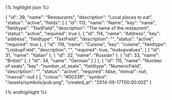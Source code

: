 {% highlight json %}

{
    "id": 39,
    "name": "Restaurants",
    "description": "Local places to eat",
    "status": "active",
    "fields": [
        {
            "id": 113,
            "name": "Name",
            "key": "name",
            "fieldtype": "TextField",
            "description": "The name of the restaurent",
            "status": "active",
            "required": true
        },
        {
            "id": 114,
            "name": "Address",
            "key": "address",
            "fieldtype": "TextField",
            "description": "",
            "status": "active",
            "required": true
        },
        {
            "id": 116,
            "name": "Cuisine",
            "key": "cuisine",
            "fieldtype": "LookupField",
            "description": "",
            "required": true,
            "lookupvalues": [
                {
                    "id": 31,
                    "name": "Italian"
                },
                {
                    "id": 32,
                    "name": "Russian"
                },
                {
                    "id": 33,
                    "name": "British"
                },
                {
                    "id": 34,
                    "name": "German"
                }
            ]
        },
        {
            "id": 115,
            "name": "Number of seats",
            "key": "number_of_seats",
            "fieldtype": "NumericField",
            "description": "",
            "status": "active",
            "required": false,
            "minval": null,
            "maxval": null
        }
    ],
    "colour": "#0033ff",
    "symbol": "/assets/symbols/pub.png",
    "created_at": "2014-09-17T00:00:00Z"
}

{% endhighlight %}